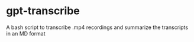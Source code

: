 # gpt-transcribe
A bash script to transcribe .mp4 recordings and summarize the transcripts in an MD format
